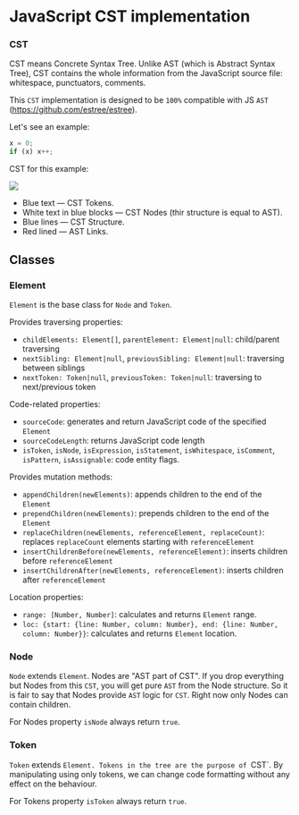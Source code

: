 # JavaScript CST implementation

### CST

CST means Concrete Syntax Tree. Unlike AST (which is Abstract Syntax Tree), CST contains the whole information
from the JavaScript source file: whitespace, punctuators, comments.

This `CST` implementation is designed to be `100%` compatible with JS `AST` (https://github.com/estree/estree).

Let's see an example:

```js
x = 0;
if (x) x++;
```

CST for this example:

![](https://raw.githubusercontent.com/mdevils/cst/master/docs/cst-example.png)

* Blue text — CST Tokens.
* White text in blue blocks — CST Nodes (thir structure is equal to AST).
* Blue lines — CST Structure.
* Red lined — AST Links.

## Classes

### Element

`Element` is the base class for `Node` and `Token`.

Provides traversing properties:

* `childElements: Element[]`, `parentElement: Element|null`: child/parent traversing
* `nextSibling: Element|null`, `previousSibling: Element|null`: traversing between siblings
* `nextToken: Token|null`, `previousToken: Token|null`: traversing to next/previous token

Code-related properties:

* `sourceCode`: generates and return JavaScript code of the specified `Element`
* `sourceCodeLength`: returns JavaScript code length
* `isToken`, `isNode`, `isExpression`, `isStatement`, `isWhitespace`, `isComment`, `isPattern`, `isAssignable`:
  code entity flags.

Provides mutation methods:

* `appendChildren(newElements)`: appends children to the end of the `Element`
* `prependChildren(newElements)`: prepends children to the end of the `Element`
* `replaceChildren(newElements, referenceElement, replaceCount)`: replaces `replaceCount` elements starting with
  `referenceElement`
* `insertChildrenBefore(newElements, referenceElement)`: inserts children before `referenceElement`
* `insertChildrenAfter(newElements, referenceElement)`: inserts children after `referenceElement`

Location properties:

* `range: [Number, Number]`: calculates and returns `Element` range.
* `loc: {start: {line: Number, column: Number}, end: {line: Number, column: Number}}`: calculates and returns
  `Element` location.

### Node

`Node` extends `Element`. Nodes are "AST part of CST". If you drop everything but Nodes from this `CST`, you will
get pure `AST` from the Node structure. So it is fair to say that Nodes provide `AST` logic for `CST`. Right now
only Nodes can contain children.

For Nodes property `isNode` always return `true`.

### Token

`Token` extends `Element. Tokens in the tree are the purpose of `CST`. By manipulating using only tokens,
we can change code formatting without any effect on the behaviour.

For Tokens property `isToken` always return `true`.
